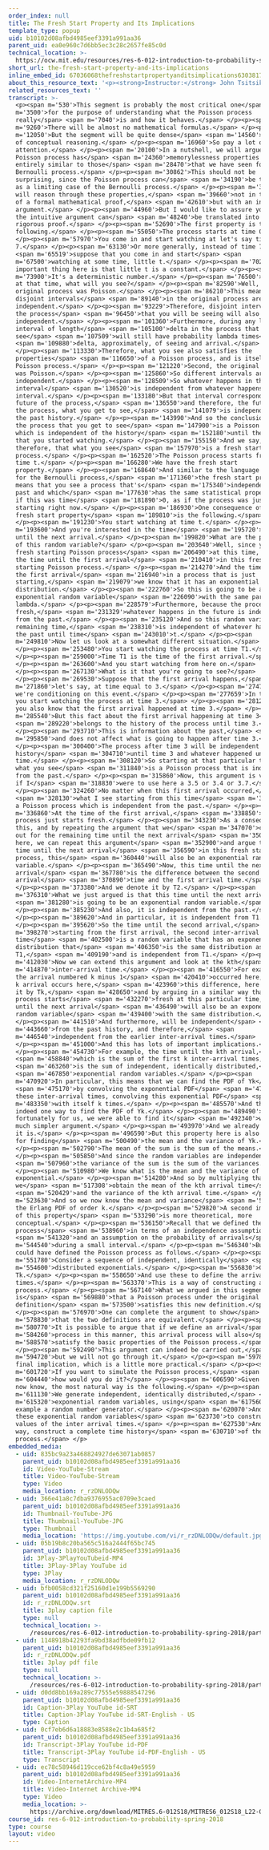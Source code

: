 ```yaml
---
order_index: null
title: The Fresh Start Property and Its Implications
template_type: popup
uid: b10102d08afbd4985eef3391a991aa36
parent_uid: ea0e960c7d6bb5ec3c28c2657fe85c0d
technical_location: >-
  https://ocw.mit.edu/resources/res-6-012-introduction-to-probability-spring-2018/part-iii-random-processes/the-fresh-start-property-and-its-implications
short_url: the-fresh-start-property-and-its-implications
inline_embed_id: 67036068thefreshstartpropertyanditsimplications63038173
about_this_resource_text: '<p><strong>Instructor:</strong> John Tsitsiklis</p>'
related_resources_text: ''
transcript: >-
  <p><span m='530'>This segment is probably the most critical one</span> <span
  m='3500'>for the purpose of understanding what the Poisson process
  really</span> <span m='7040'>is and how it behaves.</span> </p><p><span
  m='9260'>There will be almost no mathematical formulas.</span> </p><p><span
  m='12050'>But the segment will be quite dense</span> <span m='14560'>in terms
  of conceptual reasoning.</span> </p><p><span m='16960'>So pay a lot of
  attention.</span> </p><p><span m='20100'>In a nutshell, we will argue that the
  Poisson process has</span> <span m='24360'>memorylessness properties that are
  entirely similar to those</span> <span m='28470'>that we have seen for the
  Bernoulli process.</span> </p><p><span m='30862'>This should not be
  surprising, since the Poisson process can</span> <span m='34190'>be thought of
  as a limiting case of the Bernoulli process.</span> </p><p><span m='37710'>We
  will reason through these properties,</span> <span m='39660'>not in the style
  of a formal mathematical proof,</span> <span m='42610'>but with an intuitive
  argument.</span> </p><p><span m='44960'>But I would like to assure you that
  the intuitive argument can</span> <span m='48240'>be translated into a
  rigorous proof.</span> </p><p><span m='52690'>The first property is the
  following.</span> </p><p><span m='55050'>The process starts at time 0.</span>
  </p><p><span m='57970'>You come in and start watching at let's say time
  7.</span> </p><p><span m='63130'>Or more generally, instead of time 7,</span>
  <span m='65519'>suppose that you come in and start</span> <span
  m='67500'>watching at some time, little t.</span> </p><p><span m='70250'>The
  important thing here is that little t is a constant.</span> </p><p><span
  m='73900'>It's a deterministic number.</span> </p><p><span m='76500'>Starting
  at that time, what will you see?</span> </p><p><span m='82590'>Well, the
  original process was Poisson.</span> </p><p><span m='86210'>This means that
  disjoint intervals</span> <span m='89140'>in the original process are
  independent.</span> </p><p><span m='93229'>Therefore, disjoint intervals in
  the process</span> <span m='96450'>that you will be seeing will also be
  independent.</span> </p><p><span m='101360'>Furthermore, during any little
  interval of length</span> <span m='105100'>delta in the process that you
  see</span> <span m='107509'>will still have probability lambda times</span>
  <span m='109880'>delta, approximately, of seeing and arrival.</span>
  </p><p><span m='113330'>Therefore, what you see also satisfies the
  properties</span> <span m='116650'>of a Poisson process, and is itself a
  Poisson process.</span> </p><p><span m='121220'>Second, the original process
  was Poisson.</span> </p><p><span m='125860'>So different intervals are
  independent.</span> </p><p><span m='128509'>So whatever happens in this
  interval</span> <span m='130520'>is independent from whatever happens in that
  interval.</span> </p><p><span m='133180'>But that interval corresponds to the
  future of the process,</span> <span m='136550'>and therefore, the future of
  the process, what you get to see,</span> <span m='141079'>is independent from
  the past history.</span> </p><p><span m='143990'>And so the conclusion is that
  the process that you get to see</span> <span m='147900'>is a Poisson process,
  which is independent of the history</span> <span m='152180'>until the time
  that you started watching.</span> </p><p><span m='155150'>And we say,
  therefore, that what you see</span> <span m='157970'>is a fresh starting
  process.</span> </p><p><span m='162520'>The Poisson process starts fresh at
  time t.</span> </p><p><span m='166280'>We have the fresh start
  property.</span> </p><p><span m='168640'>And similar to the language we use
  for the Bernoulli process,</span> <span m='171360'>the fresh start property
  means that you see a process that's</span> <span m='175340'>independent of the
  past and which</span> <span m='177630'>has the same statistical properties as
  if this was time</span> <span m='181890'>0, as if the process was just
  starting right now.</span> </p><p><span m='186930'>One consequence of this
  fresh start property</span> <span m='189810'>is the following.</span>
  </p><p><span m='191230'>You start watching at time t.</span> </p><p><span
  m='193600'>And you're interested in the time</span> <span m='195720'>it takes
  until the next arrival.</span> </p><p><span m='199820'>What are the properties
  of this random variable?</span> </p><p><span m='203640'>Well, since you have a
  fresh starting Poisson process</span> <span m='206490'>at this time, this is
  the time until the first arrival</span> <span m='210410'>in this fresh
  starting Poisson process.</span> </p><p><span m='214270'>And the time until
  the first arrival</span> <span m='216940'>in a process that is just
  starting,</span> <span m='219079'>we know that it has an exponential
  distribution.</span> </p><p><span m='222760'>So this is going to be an
  exponential random variable</span> <span m='226090'>with the same parameter,
  lambda.</span> </p><p><span m='228579'>Furthermore, because the process starts
  fresh,</span> <span m='231329'>whatever happens in the future is independent
  from the past.</span> </p><p><span m='235120'>And so this random variable, the
  remaining time,</span> <span m='238310'>is independent of whatever happened in
  the past until time</span> <span m='243010'>t.</span> </p><p><span
  m='249810'>Now let us look at a somewhat different situation.</span>
  </p><p><span m='253480'>You start watching the process at time T1.</span>
  </p><p><span m='259000'>Time T1 is the time of the first arrival.</span>
  </p><p><span m='263600'>And you start watching from here on.</span>
  </p><p><span m='267130'>What is it that you're going to see?</span>
  </p><p><span m='269530'>Suppose that the first arrival happens,</span> <span
  m='271860'>let's say, at time equal to 3.</span> </p><p><span m='274760'>So
  we're conditioning on this event.</span> </p><p><span m='277659'>In that case,
  you start watching the process at time 3.</span> </p><p><span m='281290'>And
  you also know that the first arrival happened at time 3.</span> </p><p><span
  m='285540'>But this fact about the first arrival happening at time 3</span>
  <span m='289220'>belongs to the history of the process until time 3.</span>
  </p><p><span m='293710'>This is information about the past,</span> <span
  m='295850'>and does not affect what is going to happen after time 3.</span>
  </p><p><span m='300400'>The process after time 3 will be independent from the
  history</span> <span m='304710'>until time 3 and whatever happened until that
  time.</span> </p><p><span m='308120'>So starting at that particular time 3,
  what you see</span> <span m='311840'>is a Poisson process that is independent
  from the past.</span> </p><p><span m='315860'>Now, this argument is valid even
  if I</span> <span m='318830'>were to use here a 3.5 or 3.4 or 3.7.</span>
  </p><p><span m='324260'>No matter when this first arrival occurred,</span>
  <span m='328130'>what I see starting from this time</span> <span m='330820'>is
  a Poisson process which is independent from the past.</span> </p><p><span
  m='336860'>At the time of the first arrival,</span> <span m='338850'>the
  process just starts fresh.</span> </p><p><span m='343230'>As a consequence of
  this, and by repeating the argument that we</span> <span m='347070'>carried
  out for the remaining time until the next arrival</span> <span m='350260'>up
  here, we can repeat this argument</span> <span m='352900'>and argue that the
  time until the next arrival</span> <span m='356590'>in this fresh starting
  process, this</span> <span m='360440'>will also be an exponential random
  variable.</span> </p><p><span m='365490'>Now, this time until the next
  arrival</span> <span m='367780'>is the difference between the second
  arrival</span> <span m='370890'>time and the first arrival time.</span>
  </p><p><span m='373380'>And we denote it by T2.</span> </p><p><span
  m='376310'>What we just argued is that this time until the next arrival</span>
  <span m='381280'>is going to be an exponential random variable.</span>
  </p><p><span m='385230'>And also, it is independent from the past.</span>
  </p><p><span m='389620'>And in particular, it is independent from T1.</span>
  </p><p><span m='395620'>So the time until the second arrival,</span> <span
  m='398270'>starting from the first arrival, the second inter-arrival
  time</span> <span m='402500'>is a random variable that has an exponential
  distribution that</span> <span m='406350'>is the same distribution as that of
  T1,</span> <span m='409190'>and is independent from T1.</span> </p><p><span
  m='412030'>Now we can extend this argument and look at the kth</span> <span
  m='414870'>inter-arrival time.</span> </p><p><span m='416550'>For example, if
  the arrival numbered k minus 1</span> <span m='420410'>occurred here, and the
  k arrival occurs here,</span> <span m='423960'>this difference, here we denote
  it by Tk,</span> <span m='428650'>and by arguing in a similar way that the
  process starts</span> <span m='432270'>fresh at this particular time, the time
  until the next arrival</span> <span m='436490'>will also be an exponential
  random variable</span> <span m='439400'>with the same distribution.</span>
  </p><p><span m='441510'>And furthermore, will be independent</span> <span
  m='443660'>from the past history, and therefore,</span> <span
  m='446540'>independent from the earlier inter-arrival times.</span>
  </p><p><span m='451000'>And this has lots of important implications.</span>
  </p><p><span m='454730'>For example, the time until the kth arrival,</span>
  <span m='458840'>which is the sum of the first k inter-arrival times,</span>
  <span m='463260'>is the sum of independent, identically distributed,</span>
  <span m='467850'>exponential random variables.</span> </p><p><span
  m='470920'>In particular, this means that we can find the PDF of Yk</span>
  <span m='475170'>by convolving the exponential PDF</span> <span m='478370'>of
  these inter-arrival times, convolving this exponential PDF</span> <span
  m='483350'>with itself k times.</span> </p><p><span m='485570'>And this is
  indeed one way to find the PDF of Yk.</span> </p><p><span m='489490'>But
  fortunately for us, we were able to find it</span> <span m='492340'>with a
  much simpler argument.</span> </p><p><span m='493970'>And we already know what
  it is.</span> </p><p><span m='496590'>But this property here is also useful
  for finding</span> <span m='500490'>the mean and the variance of Yk.</span>
  </p><p><span m='502790'>The mean of the sum is the sum of the means.</span>
  </p><p><span m='505850'>And since the random variables are independent,</span>
  <span m='507960'>the variance of the sum is the sum of the variances.</span>
  </p><p><span m='510980'>We know what is the mean and the variance of an
  exponential.</span> </p><p><span m='514280'>And so by multiplying that by k,
  we</span> <span m='517308'>obtain the mean of the kth arrival time</span>
  <span m='520429'>and the variance of the kth arrival time.</span> </p><p><span
  m='523630'>And so we now know the mean and variance</span> <span m='525720'>of
  the Erlang PDF of order k.</span> </p><p><span m='529820'>A second implication
  of this property</span> <span m='533290'>is more theoretical, more
  conceptual.</span> </p><p><span m='536150'>Recall that we defined the Poisson
  process</span> <span m='538960'>in terms of an independence assumption</span>
  <span m='541320'>and an assumption on the probability of arrivals</span> <span
  m='544540'>during a small interval.</span> </p><p><span m='546340'>But we
  could have defined the Poisson process as follows.</span> </p><p><span
  m='551780'>Consider a sequence of independent, identically</span> <span
  m='554600'>distributed exponentials.</span> </p><p><span m='556830'>Call them
  Tk.</span> </p><p><span m='558650'>And use these to define the arrival
  times.</span> </p><p><span m='563370'>This is a way of constructing a
  process.</span> </p><p><span m='567140'>What we argued in this segment
  is</span> <span m='569880'>that a Poisson process under the original
  definition</span> <span m='573500'>satisfies this new definition.</span>
  </p><p><span m='576970'>One can complete the argument to show</span> <span
  m='578830'>that the two definitions are equivalent.</span> </p><p><span
  m='580770'>It is possible to argue that if we define an arrival</span> <span
  m='584260'>process in this manner, this arrival process will also</span> <span
  m='588570'>satisfy the basic properties of the Poisson process.</span>
  </p><p><span m='592490'>This argument can indeed be carried out,</span> <span
  m='594720'>but we will not go through it.</span> </p><p><span m='597810'>A
  final implication, which is a little more practical.</span> </p><p><span
  m='601720'>If you want to simulate the Poisson process,</span> <span
  m='604440'>how would you do it?</span> </p><p><span m='606590'>Given what we
  now know, the most natural way is the following.</span> </p><p><span
  m='611130'>We generate independent, identically distributed,</span> <span
  m='615320'>exponential random variables, using</span> <span m='617560'>for
  example a random number generator.</span> </p><p><span m='620070'>And then use
  these exponential random variables</span> <span m='623730'>to construct the
  values of the inter arrival times.</span> </p><p><span m='627530'>And this
  way, construct a complete time history</span> <span m='630710'>of the Poisson
  process.</span> </p>
embedded_media:
  - uid: 835bc9a23a468824927de63071ab0857
    parent_uid: b10102d08afbd4985eef3391a991aa36
    id: Video-YouTube-Stream
    title: Video-YouTube-Stream
    type: Video
    media_location: r_rzDNLODQw
  - uid: 366e41a8c7dba9376955ac0709e3caed
    parent_uid: b10102d08afbd4985eef3391a991aa36
    id: Thumbnail-YouTube-JPG
    title: Thumbnail-YouTube-JPG
    type: Thumbnail
    media_location: 'https://img.youtube.com/vi/r_rzDNLODQw/default.jpg'
  - uid: 05b19b8c20ba565c516a2444f65bc745
    parent_uid: b10102d08afbd4985eef3391a991aa36
    id: 3Play-3PlayYouTubeid-MP4
    title: 3Play-3Play YouTube id
    type: 3Play
    media_location: r_rzDNLODQw
  - uid: bfb0058cd321f25160d1e199b5569290
    parent_uid: b10102d08afbd4985eef3391a991aa36
    id: r_rzDNLODQw.srt
    title: 3play caption file
    type: null
    technical_location: >-
      /resources/res-6-012-introduction-to-probability-spring-2018/part-iii-random-processes/the-fresh-start-property-and-its-implications/r_rzDNLODQw.srt
  - uid: 1148918b42293fa9bd38adfbde09fb12
    parent_uid: b10102d08afbd4985eef3391a991aa36
    id: r_rzDNLODQw.pdf
    title: 3play pdf file
    type: null
    technical_location: >-
      /resources/res-6-012-introduction-to-probability-spring-2018/part-iii-random-processes/the-fresh-start-property-and-its-implications/r_rzDNLODQw.pdf
  - uid: d0dd8bb169a289c77555e59888547296
    parent_uid: b10102d08afbd4985eef3391a991aa36
    id: Caption-3Play YouTube id-SRT
    title: Caption-3Play YouTube id-SRT-English - US
    type: Caption
  - uid: 0cf7eb6d6a18883e8588e2c1b4a685f2
    parent_uid: b10102d08afbd4985eef3391a991aa36
    id: Transcript-3Play YouTube id-PDF
    title: Transcript-3Play YouTube id-PDF-English - US
    type: Transcript
  - uid: ec78c58946d119cce62bf4c8a49e5959
    parent_uid: b10102d08afbd4985eef3391a991aa36
    id: Video-InternetArchive-MP4
    title: Video-Internet Archive-MP4
    type: Video
    media_location: >-
      https://archive.org/download/MITRES.6-012S18/MITRES6_012S18_L22-08_300k.mp4
course_id: res-6-012-introduction-to-probability-spring-2018
type: course
layout: video
---
```

